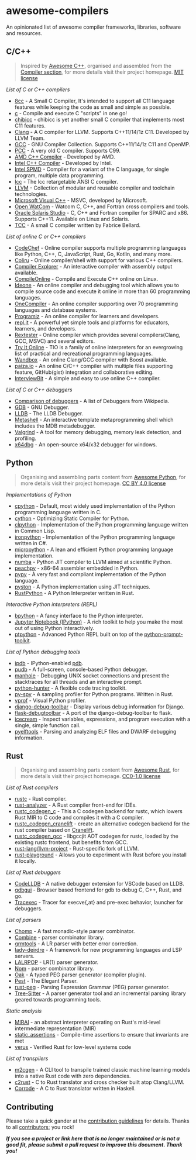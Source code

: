 # awesome-compilers
An opinionated list of awesome compiler frameworks, libraries, software and resources.

##  C/C++

> Inspired by [Awesome C++](https://github.com/fffaraz/awesome-cpp), organised and assembled from the [Compiler section](https://github.com/fffaraz/awesome-cpp?tab=readme-ov-file#compiler), for more details visit their project homepage. [MIT license](https://github.com/fffaraz/awesome-cpp#MIT-1-ov-file)

*List of C or C++ compilers*

- [8cc](https://github.com/rui314/8cc) - A Small C Compiler, It's intended to support all C11 language features while keeping the code as small and simple as possible.
- [c](https://github.com/ryanmjacobs/c) - Compile and execute C "scripts" in one go!
- [chibicc](https://github.com/rui314/chibicc) - chibicc is yet another small C compiler that implements most C11 features.
- [Clang](http://clang.llvm.org/) - A C compiler for LLVM. Supports C++11/14/1z C11. Developed by LLVM Team.
- [GCC](https://gcc.gnu.org/) - GNU Compiler Collection. Supports C++11/14/1z C11 and OpenMP.
- [PCC](https://github.com/IanHarvey/pcc) - A very old C compiler. Supports C99.
- [AMD C++ Compiler](https://www.amd.com/en/developer/aocc.html) - Developed by AMD.
- [Intel C++ Compiler](https://software.intel.com/en-us/c-compilers) - Developed by Intel.
- [Intel SPMD](http://ispc.github.io/) - Compiler for a variant of the C language, for single program, multiple data programming.
- [lcc](https://github.com/drh/lcc) - The lcc retargetable ANSI C compiler.
- [LLVM](http://llvm.org/) - Collection of modular and reusable compiler and toolchain technologies.
- [Microsoft Visual C++](https://docs.microsoft.com/en-us/cpp/dotnet/dotnet-programming-with-cpp-cli-visual-cpp?view=msvc-160) - MSVC, developed by Microsoft.
- [Open WatCom](https://github.com/open-watcom) - Watcom C, C++, and Fortran cross compilers and tools.
- [Oracle Solaris Studio](http://www.oracle.com/technetwork/server-storage/solarisstudio/overview/index.html) - C, C++ and Fortran compiler for SPARC and x86. Supports C++11. Available on Linux and Solaris.
- [TCC](http://bellard.org/tcc/) - A small C compiler written by Fabrice Bellard.

*List of online C or C++ compilers*

- [CodeChef](https://www.codechef.com/ide) - Online compiler supports multiple programming languages like Python, C++, C, JavaScript, Rust, Go, Kotlin, and many more.
- [Coliru](http://coliru.stacked-crooked.com/) - Online compiler/shell with support for various C++ compilers.
- [Compiler Explorer](http://gcc.godbolt.org/) - An interactive compiler with assembly output available.
- [CompileOnline](http://www.tutorialspoint.com/codingground.htm) - Compile and Execute C++ online on Linux.
- [Ideone](http://ideone.com/) - An online compiler and debugging tool which allows you to compile source code and execute it online in more than 60 programming languages.
- [OneCompiler](https://onecompiler.com/) - An online compiler supporting over 70 programming languages and database systems.
- [Programiz](https://www.programiz.com/cpp-programming/online-compiler) - An online compiler for learners and developers.
- [repl.it](https://repl.it/) - A powerful yet simple tools and platforms for educators, learners, and developers.
- [Rextester](http://rextester.com/runcode) - Online compiler which provides several compilers(Clang, GCC, MSVC) and several editors.
- [Try It Online](https://tio.run/) - TIO is a family of online interpreters for an evergrowing list of practical and recreational programming languages.
- [Wandbox](https://wandbox.org/) - An online Clang/GCC compiler with Boost available.
- [paiza.io](https://paiza.io/en) - An online C/C++ compiler with multiple files supporting feature, GitHub(gist) integration and collaborative editing.
- [InterviewBit](https://www.interviewbit.com/online-cpp-compiler/) - A simple and easy to use online C++ compiler.

*List of C or C++ debuggers*

- [Comparison of debuggers](https://en.wikipedia.org/wiki/Comparison_of_debuggers) - A list of Debuggers from Wikipedia.
- [GDB](https://www.gnu.org/software/gdb/) - GNU Debugger.
- [LLDB](http://lldb.llvm.org/) - The LLDB Debugger.
- [Metashell](https://metashell.readthedocs.org/) - An interactive template metaprogramming shell which includes the MDB metadebugger.
- [Valgrind](http://valgrind.org/) - A tool for memory debugging, memory leak detection, and profiling.
- [x64dbg](http://x64dbg.com/) - An open-source x64/x32 debugger for windows.

## Python

> Organising and assembling parts content from [Awesome Python](https://github.com/vinta/awesome-python), for more details visit their project homepage. [CC BY 4.0 license](https://github.com/vinta/awesome-python?tab=License-1-ov-file#readme)

*Implementations of Python*

- [cpython](https://github.com/python/cpython) - Default, most widely used implementation of the Python programming language written in C.
- [cython](https://github.com/cython/cython) - Optimizing Static Compiler for Python.
- [clpython](https://github.com/metawilm/cl-python) - Implementation of the Python programming language written in Common Lisp.
- [ironpython](https://github.com/IronLanguages/ironpython3) - Implementation of the Python programming language written in C#.
- [micropython](https://github.com/micropython/micropython) - A lean and efficient Python programming language implementation.
- [numba](https://github.com/numba/numba) - Python JIT compiler to LLVM aimed at scientific Python.
- [peachpy](https://github.com/Maratyszcza/PeachPy) - x86-64 assembler embedded in Python.
- [pypy](https://foss.heptapod.net/pypy/pypy) - A very fast and compliant implementation of the Python language.
- [pyston](https://github.com/pyston/pyston/) - A Python implementation using JIT techniques.
- [RustPython](https://github.com/RustPython/RustPython) - A Python Interpreter written in Rust.

*Interactive Python interpreters (REPL)*

- [bpython](https://github.com/bpython/bpython) - A fancy interface to the Python interpreter.
- [Jupyter Notebook (IPython)](https://jupyter.org/) - A rich toolkit to help you make the most out of using Python interactively.
- [ptpython](https://github.com/jonathanslenders/ptpython) - Advanced Python REPL built on top of the [python-prompt-toolkit](https://github.com/jonathanslenders/python-prompt-toolkit).

*List of Python debugging tools*

- [ipdb](https://github.com/gotcha/ipdb) - IPython-enabled [pdb](https://docs.python.org/3/library/pdb.html).
- [pudb](https://github.com/inducer/pudb) - A full-screen, console-based Python debugger.
- [manhole](https://github.com/ionelmc/python-manhole) - Debugging UNIX socket connections and present the stacktraces for all threads and an interactive prompt.
- [python-hunter](https://github.com/ionelmc/python-hunter) - A flexible code tracing toolkit.
- [py-spy](https://github.com/benfred/py-spy) - A sampling profiler for Python programs. Written in Rust.
- [vprof](https://github.com/nvdv/vprof) - Visual Python profiler.
- [django-debug-toolbar](https://github.com/jazzband/django-debug-toolbar) - Display various debug information for Django.
- [flask-debugtoolbar](https://github.com/pallets-eco/flask-debugtoolbar) - A port of the django-debug-toolbar to flask.
- [icecream](https://github.com/gruns/icecream) - Inspect variables, expressions, and program execution with a single, simple function call.
- [pyelftools](https://github.com/eliben/pyelftools) - Parsing and analyzing ELF files and DWARF debugging information.

## Rust

> Organising and assembling parts content from [Awesome Rust](https://github.com/rust-unofficial/awesome-rust), for more details visit their project homepage. [CC0-1.0 license](https://github.com/rust-unofficial/awesome-rust?tab=readme-ov-file#CC0-1.0-1-ov-file)

*List of Rust compilers*

- [rustc](https://github.com/rust-lang/rust/tree/master/compiler) - Rust compiler.
- [rust-analyzer](https://github.com/rust-lang/rust-analyzer) - A Rust compiler front-end for IDEs.
- [rustc_codegen_c](https://github.com/rust-lang/rustc_codegen_c) - This a C codegen backend for rustc, which lowers Rust MIR to C code and compiles it with a C compiler.
- [rustc_codegen_cranelift](https://github.com/rust-lang/rustc_codegen_cranelift) - create an alternative codegen backend for the rust compiler based on [Cranelift](https://github.com/bytecodealliance/wasmtime/blob/main/cranelift).
- [rustc_codegen_gcc](https://github.com/rust-lang/rustc_codegen_gcc) - libgccjit AOT codegen for rustc, loaded by the existing rustc frontend, but benefits from GCC.
- [rust-lang/llvm-project](https://github.com/rust-lang/llvm-project) - Rust-specific fork of LLVM.
- [rust-playground](https://github.com/rust-lang/rust-playground) - Allows you to experiment with Rust before you install it locally.

*List of Rust debuggers*

- [CodeLLDB](https://github.com/vadimcn/codelldb) - A native debugger extension for VSCode based on LLDB.
- [gdbgui](https://github.com/cs01/gdbgui) - Browser based frontend for gdb to debug C, C++, Rust, and go.
- [Tracexec](https://github.com/kxxt/tracexec)  - Tracer for execve{,at} and pre-exec behavior, launcher for debuggers.

*List of parsers*

- [Chomp](https://github.com/m4rw3r/chomp) - A fast monadic-style parser combinator.
- [Combine](https://github.com/Marwes/combine) - parser combinator library.
- [grmtools](https://github.com/softdevteam/grmtools/) - A LR parser with better error correction.
- [lady-deirdre](https://github.com/Eliah-Lakhin/lady-deirdre) - A framework for new programming languages and LSP servers.
- [LALRPOP](https://github.com/lalrpop/lalrpop) - LR(1) parser generator.
- [Nom](https://github.com/rust-bakery/nom) - parser combinator library.
- [Oak](https://github.com/ptal/oak) - A typed PEG parser generator (compiler plugin).
- [Pest](https://github.com/pest-parser/pest) - The Elegant Parser.
- [rust-peg](https://github.com/kevinmehall/rust-peg) - Parsing Expression Grammar (PEG) parser generator.
- [Tree-Sitter](https://github.com/tree-sitter/tree-sitter) - A parser generator tool and an incremental parsing library geared towards programming tools.

*Static analysis*

- [MIRAI](https://github.com/endorlabs/mirai) - an abstract interpreter operating on Rust's mid-level intermediate representation (MIR)
- [static_assertions](https://crates.io/crates/static_assertions) - Compile-time assertions to ensure that invariants are met
- [verus](https://github.com/verus-lang/verus) - Verified Rust for low-level systems code

*List of transpilers*

- [m2cgen](https://github.com/BayesWitnesses/m2cgen) - A CLI tool to transpile trained classic machine learning models into a native Rust code with zero dependencies.
- [c2rust](https://github.com/immunant/c2rust) - C to Rust translator and cross checker built atop Clang/LLVM.
- [Corrode](https://github.com/jameysharp/corrode) - A C to Rust translator written in Haskell.



## Contributing

Please take a quick gander at the [contribution guidelines](https://github.com/hummanta/awesome-compilers/blob/main/CONTRIBUTING.md) for details. Thanks to all [contributors](https://github.com/hummanta/awesome-compilers/graphs/contributors); you rock!

***If you see a project or link here that is no longer maintained or is not a good fit, please submit a pull request to improve this document. Thank you!***
